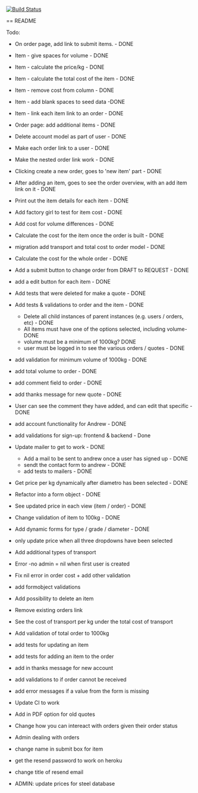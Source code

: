 [![Build Status](https://travis-ci.org/eilw/pland.svg?branch=master)](https://travis-ci.org/eilw/pland)

== README

Todo:
- On order page, add link to submit items. - DONE
- Item - give spaces for volume - DONE
- Item - calculate the price/kg - DONE
- Item - calculate the total cost of the item - DONE
- Item - remove cost from column - DONE
- Item - add blank spaces to seed data -DONE
- Item - link each item link to an order - DONE
- Order page: add additional items - DONE
- Delete account model as part of user - DONE
- Make each order link to a user - DONE
- Make the nested order link work - DONE
- Clicking create a new order, goes to 'new item' part - DONE
- After adding an item, goes to see the order overview, with an add item link on it - DONE
- Print out the item details for each item - DONE
- Add factory girl to test for item cost - DONE
- Add cost for volume differences - DONE
- Calculate the cost for the item once the order is built - DONE
- migration add transport and total cost to order model - DONE
- Calculate the cost for the whole order - DONE
- Add a submit button to change order from DRAFT to REQUEST - DONE
- add a edit button for each item - DONE
- Add tests that were deleted for make a quote - DONE
- Add tests & validations to order and the item - DONE
  - Delete all child instances of parent instances (e.g. users / orders, etc) - DONE
  - All items must have one of the options selected, including volume- DONE
  - volume must be a minimum of 1000kg? DONE
  - user must be logged in to see the various orders / quotes - DONE
- add validation for minimum volume of 1000kg - DONE
- add total volume to order - DONE
- add comment field to order - DONE
- add thanks message for new quote - DONE
- User can see the comment they have added, and can edit that specific - DONE
- add account functionality for Andrew - DONE
- add validations for sign-up: frontend & backend - Done
- Update mailer to get to work - DONE
  - Add a mail to be sent to andrew once a user has signed up - DONE
  - sendt the contact form to andrew - DONE
  - add tests to mailers - DONE

- Get price per kg dynamically after diametro has been selected - DONE
- Refactor into a form object - DONE
- See updated price in each view (item / order) - DONE
- Change validation of item to 100kg - DONE
- Add dynamic forms for type / grade / diameter - DONE 

- only update price when all three dropdowns have been selected
- Add additional types of transport
- Error -no admin = nil when first user is created
- Fix nil error in order cost + add other validation
- add formobject validations

- Add possibility to delete an item
- Remove existing orders link
- See the cost of transport per kg under the total cost of transport
- Add validation of total order to 1000kg
- add tests for updating an item
- add tests for adding an item to the order
- add in thanks message for new account 
- add validations to if order cannot be received
- add error messages if a value from the form is missing
- Update CI to work
- Add in PDF option for old quotes
- Change how you can intereact with orders given their order status
- Admin dealing with orders
- change name in submit box for item

- get the resend password to work on heroku
- change title of resend email 
- ADMIN: update prices for steel database
